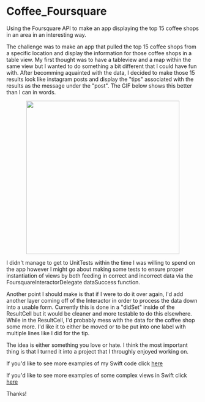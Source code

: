 # Coffee_Foursquare
Using the Foursquare API to make an app displaying the top 15 coffee shops in an area in an interesting way.

The challenge was to make an app that pulled the top 15 coffee shops from a specific location and display the information for those coffee shops in a table view. My first thought was to have a tableview and a map within the same view but I wanted to do something a bit different that I could have fun with. After becomming aquainted with the data, I decided to make those 15 results look like instagram posts and display the "tips" associated with the results as the message under the "post". The GIF below shows this better than I can in words. 

<p align="center">
	<a href="https://github.com/StevenWorrall/Coffee_Foursquare/blob/master/Coffee_Example.gif"><img src="https://github.com/StevenWorrall/Coffee_Foursquare/blob/master/Coffee_Example.gif" height=400px width=auto ></a>
</p>

I didn't manage to get to UnitTests within the time I was willing to spend on the app however I might go about making some tests to ensure proper instantiation of views by both feeding in correct and incorrect data via the FoursquareInteractorDelegate dataSuccess function. 

Another point I should make is that if I were to do it over again, I'd add another layer coming off of the Interactor in order to process the data down into a usable form. Currently this is done in a "didSet" inside of the ResultCell but it would be cleaner and more testable to do this elsewhere. While in the ResultCell, I'd probably mess with the data for the coffee shop some more. I'd like it to either be moved or to be put into one label with multiple lines like I did for the tip.

The idea is either something you love or hate. I think the most important thing is that I turned it into a project that I throughly enjoyed working on. 

If you'd like to see more examples of my Swift code click [here](https://github.com/StevenWorrall/Swift_Practice)

If you'd like to see more examples of some complex views in Swift click [here](https://github.com/StevenWorrall/Netflix_Clone)

Thanks!
